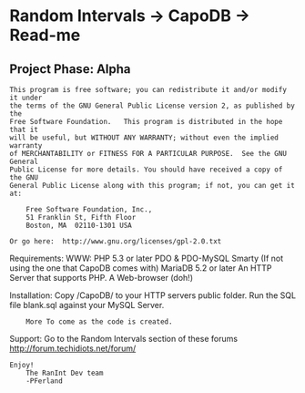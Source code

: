 Random Intervals -> CapoDB -> Read-me
=====================================

  Project Phase: Alpha
  --------------

    This program is free software; you can redistribute it and/or modify it under
	the terms of the GNU General Public License version 2, as published by the 
	Free Software Foundation.   This program is distributed in the hope that it 
	will be useful, but WITHOUT ANY WARRANTY; without even the implied warranty 
	of MERCHANTABILITY or FITNESS FOR A PARTICULAR PURPOSE.  See the GNU General 
	Public License for more details. You should have received a copy of the GNU 
	General Public License along with this program; if not, you can get it at: 
		
		Free Software Foundation, Inc.,
		51 Franklin St, Fifth Floor
		Boston, MA  02110-1301 USA
		
	Or go here:  http://www.gnu.org/licenses/gpl-2.0.txt
		
  Requirements:
	WWW:
		PHP 5.3 or later
			PDO & PDO-MySQL
			Smarty (If not using the one that CapoDB comes with)
		MariaDB 5.2 or later
		An HTTP Server that supports PHP.
		A Web-browser (doh!)
				
  Installation:
		Copy /CapoDB/ to your HTTP servers public folder.
		Run the SQL file blank.sql against your MySQL Server.
		
		More To come as the code is created.
		
  Support:
		Go to the Random Intervals section of these forums http://forum.techidiots.net/forum/
		
    Enjoy!
        The RanInt Dev team
		-PFerland